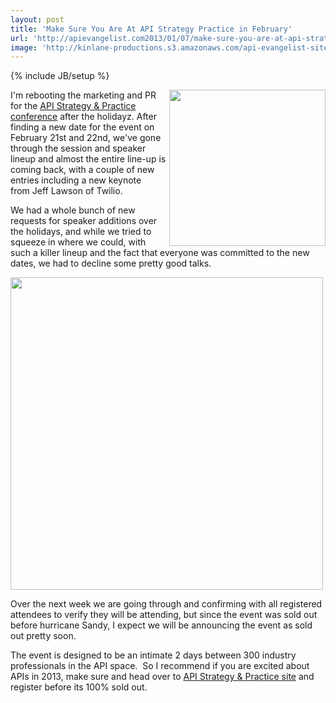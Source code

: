 ```yaml
---
layout: post
title: 'Make Sure You Are At API Strategy Practice in February'
url: 'http://apievangelist.com2013/01/07/make-sure-you-are-at-api-strategy--practice-in-february/'
image: 'http://kinlane-productions.s3.amazonaws.com/api-evangelist-site/blog/api-strategy-conference-logo.png'
---
```

{% include JB/setup %}
<p>
     <a href=http://www.apistrategyconference.com/ target=_blank><img src=https://s3.amazonaws.com/kinlane-productions/events/api-strategy-practice-conference/api-strategy-conference-logo.png  width=250 align=right /></a>
</p>
<p>
     I'm rebooting the marketing and PR for the <a href=http://www.apistrategyconference.com/ target=_blank>API Strategy &amp; Practice conference</a> after the holidayz. After finding a new date for the event on February 21st and 22nd, we've gone through the session and speaker lineup and almost the entire line-up is coming back, with a couple of new entries including a new keynote from Jeff Lawson of Twilio.
</p>
<p>
     We had a whole bunch of new requests for speaker additions over the holidays, and while we tried to squeeze in where we could, with such a killer lineup and the fact that everyone was committed to the new dates, we had to decline some pretty good talks.
</p>
<p>
     <a href=http://www.apistrategyconference.com/ target=_blank><img src=https://s3.amazonaws.com/kinlane-productions/events/api-strategy-practice-conference/api-strategy-home-1.png  width=500 /></a>
</p>
<p>
     Over the next week we are going through and confirming with all registered attendees to verify they will be attending, but since the event was sold out before hurricane Sandy, I expect we will be announcing the event as sold out pretty soon.
</p>
<p>
     The event is designed to be an intimate 2 days between 300 industry professionals in the API space.  So I recommend if you are excited about APIs in 2013, make sure and head over to <a href=http://www.apistrategyconference.com/ target=_blank>API Strategy &amp; Practice site</a> and register before its 100% sold out.
</p>
